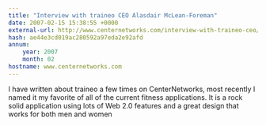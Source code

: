 ```yaml
---
title: "Interview with traineo CEO Alasdair McLean-Foreman"
date: 2007-02-15 15:38:55 +0000
external-url: http://www.centernetworks.com/interview-with-traineo-ceo/
hash: ae44e3cd019ac280592a97eda2e92afd
annum:
    year: 2007
    month: 02
hostname: www.centernetworks.com
---
```


I have written about traineo a few times on CenterNetworks, most recently I named it my favorite of all of the current fitness applications. It is a rock solid application using lots of Web 2.0 features and a great design that works for both men and women
